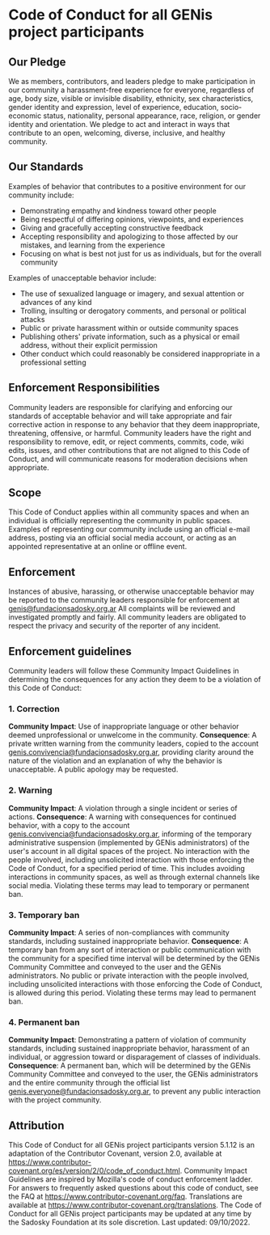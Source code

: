 # Code of Conduct for all GENis project participants 
## Our Pledge
We as members, contributors, and leaders pledge to make participation in our community a harassment-free experience for everyone, regardless of age, body size, visible or invisible disability, ethnicity, sex characteristics, gender identity and expression, level of experience, education, socio-economic status, nationality, personal appearance, race, religion, or gender identity and orientation.
We pledge to act and interact in ways that contribute to an open, welcoming, diverse, inclusive, and healthy community.
## Our Standards
Examples of behavior that contributes to a positive environment for our community include:
* Demonstrating empathy and kindness toward other people
* Being respectful of differing opinions, viewpoints, and experiences
* Giving and gracefully accepting constructive feedback
* Accepting responsibility and apologizing to those affected by our mistakes, and learning from the experience
* Focusing on what is best not just for us as individuals, but for the overall community

Examples of unacceptable behavior include:

* The use of sexualized language or imagery, and sexual attention or advances of any kind
* Trolling, insulting or derogatory comments, and personal or political attacks
* Public or private harassment within or outside community spaces 
* Publishing others' private information, such as a physical or email address, without their explicit permission
* Other conduct which could reasonably be considered inappropriate in a professional setting

## Enforcement Responsibilities
Community leaders are responsible for clarifying and enforcing our standards of acceptable behavior and will take appropriate and fair corrective action in response to any behavior that they deem inappropriate, threatening, offensive, or harmful.
Community leaders have the right and responsibility to remove, edit, or reject comments, commits, code, wiki edits, issues, and other contributions that are not aligned to this Code of Conduct, and will communicate reasons for moderation decisions when appropriate.

## Scope

This Code of Conduct applies within all community spaces and when an individual is officially representing the community in public spaces. Examples of representing our community include using an official e-mail address, posting via an official social media account, or acting as an appointed representative at an online or offline event.



## Enforcement

Instances of abusive, harassing, or otherwise unacceptable behavior may be reported to the community leaders responsible for enforcement at genis@fundacionsadosky.org.ar All complaints will be reviewed and investigated promptly and fairly.
All community leaders are obligated to respect the privacy and security of the reporter of any incident.


## Enforcement guidelines

Community leaders will follow these Community Impact Guidelines in determining the consequences for any action they deem to be a violation of this Code of Conduct:
### 1. Correction
**Community Impact**: Use of inappropriate language or other behavior deemed unprofessional or unwelcome in the community.
**Consequence**: A private written warning from the community leaders, copied to the account genis.convivencia@fundacionsadosky.org.ar, providing clarity around the nature of the violation and an explanation of why the behavior is unacceptable. A public apology may be requested.
### 2. Warning
**Community Impact**: A violation through a single incident or series of actions.
**Consequence**: A warning with consequences for continued behavior, with a copy to the account genis.convivencia@fundacionsadosky.org.ar, informing of the temporary administrative suspension (implemented by GENis administrators) of the user's account in all digital spaces of the project. No interaction with the people involved, including unsolicited interaction with those enforcing the Code of Conduct, for a specified period of time. This includes avoiding interactions in community spaces, as well as through external channels like social media. Violating these terms may lead to temporary or permanent ban.
### 3. Temporary ban
**Community Impact**: A series of non-compliances with community standards, including sustained inappropriate behavior. **Consequence**: A temporary ban from any sort of interaction or public communication with the community for a specified time interval will be determined by the GENis Community Committee and conveyed to the user and the GENis administrators. No public or private interaction with the people involved, including unsolicited interactions with those enforcing the Code of Conduct, is allowed during this period. Violating these terms may lead to permanent ban. 
### 4. Permanent ban
**Community Impact**: Demonstrating a pattern of violation of community standards, including sustained inappropriate behavior, harassment of an individual, or aggression toward or disparagement of classes of individuals.
**Consequence**: A permanent ban, which will be determined by the GENis Community Committee and conveyed to the user, the GENis administrators and the entire community through the official list genis.everyone@fundacionsadosky.org.ar, to prevent any public interaction with the project community.

## Attribution
This Code of Conduct for all GENis project participants version 5.1.12 is an adaptation of the Contributor Covenant, version 2.0, available at https://www.contributor-covenant.org/es/version/2/0/code_of_conduct.html.
Community Impact Guidelines are inspired by Mozilla's code of conduct enforcement ladder.
For answers to frequently asked questions about this code of conduct, see the FAQ at https://www.contributor-covenant.org/faq.
Translations are available at https://www.contributor-covenant.org/translations.
The Code of Conduct for all GENis project participants may be updated at any time by the Sadosky Foundation at its sole discretion. 
Last updated: 09/10/2022.
